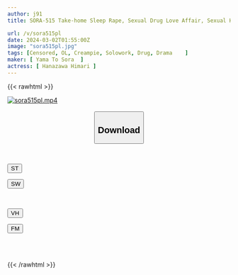 ```yaml
---
author: j91
title: SORA-515 Take-home Sleep Rape, Sexual Drug Love Affair, Sexual Harassment By The Boss She Hates, Puts Her Under Aphrodisiac House Arrest, And Turns Her Into An Office Lady Exclusively For Sexual Processing Himari Kinoshita

url: /v/sora515pl
date: 2024-03-02T01:55:00Z
image: "sora515pl.jpg"
tags: [Censored, OL, Creampie, Solowork, Drug, Drama	]
maker: [ Yama To Sora  ]
actress: [ Hanazawa Himari ]
---
```



{{< rawhtml >}}

<div class="video" data-videoid="wr3xd83zkpiJXzv">
    <a href="javascript:;">
        <img src="/v/sora515pl/sora515pl.jpg" width="WIDTH" height="HEIGHT" alt="sora515pl.mp4" loading="lazy">
    </a>
</div>

<script type="text/javascript" src="https://j91.asia/asset/on-demand-st.js"></script>

<br>
  <link rel="stylesheet" href="https://j91.asia/asset/bs5.css">
  
  <center>
  <button class="btn btn-primary" type="button" data-bs-toggle="collapse" data-bs-target=".multi-collapse" aria-expanded="false" aria-controls="multiCollapseExample1 multiCollapseExample2"><h2>Download</h2></button></center>
</p>
<div class="row">
  <div class="col">
    <div class="collapse multi-collapse" id="multiCollapseExample1">
      <div class="card card-body">
	      	      <br>
<div class="buttons">  
<p><a href="https://streamtape.to/v/wr3xd83zkpiJXzv" target="_blank"><button class="btn-hover color-3"><i class="fa fa-download"></i> ST</button></a></p>
<p><a href="https://cdnwish.com/cc98c7n3i290" target="_blank"><button class="btn-hover color-2"><i class="fa fa-download"></i> SW</button></a></p></div>
    </div>
  </div>
</div>
  <div class="col">
    <div class="collapse multi-collapse" id="multiCollapseExample2">
      <div class="card card-body">
	      <br>
<div class="buttons">
<p><a href="https://vidhidepro.com/f/5c0z1u20h0wi"><button class="btn-hover color-9"><i class="fa fa-download"></i> VH</button></a></p>
<p><a href="https://filemoon.sx/d/wvakr5q3sad3"><button class="btn-hover color-8"><i class="fa fa-download"></i> FM</button></a></p></div>
<br><br>
      </div>
    </div>
  </div>
</div>

{{< /rawhtml >}}